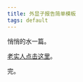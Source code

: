 ```yaml
---
title: 外显子报告简单模板
tags: default
---
```

悄悄的水一篇。

[老实人点击这里](https://github.com/pzweuj/pzweuj.github.io/blob/master/downloads/WESreport.pdf)。

完。

[-_-]:不知道，呢？